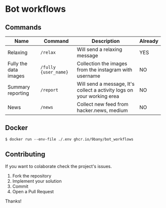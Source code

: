 # Bot workflows

## Commands
|  Name | Command  | Description  | Already  |
|---|---|---|---|
| Relaxing  | `/relax`  | Will send a relaxing message | YES  |
| Fully the data images | `/fully {user_name}`  | Collection the images from the instagram with username  | NO  |
| Summary reporting | `/report` | Will send a message, It's collect a activity logs on your working erea  | NO  |
| News | `/news` | Collect new feed from hacker.news, medium | NO  |

## Docker

```
$ docker run --env-file ./.env ghcr.io/9bany/bot_workflows
```
## Contributing

If you want to colaborate check the project's issues.

1. Fork the repository
2. Implement your solution
3. Commit
4. Open a Pull Request

Thanks!
